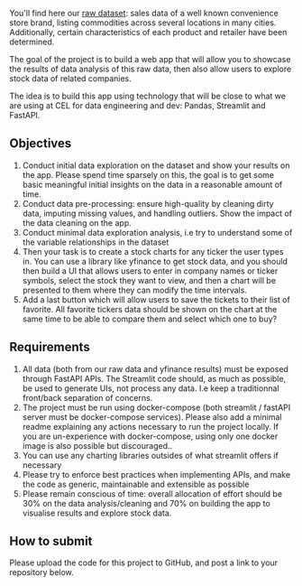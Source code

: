 You'll find here our [raw dataset](https://github.com/SIMCEL/ai-ml-challenge/blob/main/simcel-6pk70-1jk5iqdp-train_v9rqX0R.csv): sales data of a well known convenience store brand, listing commodities across several locations in many cities. Additionally, certain characteristics of each product and retailer have been determined.

The goal of the project is to build a web app that will allow you to showcase the results of data analysis of this raw data, then also allow users to explore stock data of related companies.

The idea is to build this app using technology that will be close to what we are using at CEL for data engineering and dev: Pandas, Streamlit and FastAPI.

## Objectives
1. Conduct initial data exploration on the dataset and show your results on the app. Please spend time sparsely on this, the goal is to get some basic meaningful initial insights on the data in a reasonable amount of time.
2. Conduct data pre-processing: ensure high-quality by cleaning dirty data, imputing missing values, and handling outliers. Show the impact of the data cleaning on the app.
3. Conduct minimal data exploration analysis, i.e try to understand some of the variable relationships in the dataset
4. Then your task is to create a stock charts for any ticker the user types in. You can use a library like yfinance to get stock data, and you should then build a UI that allows users to enter in company names or ticker symbols, select the stock they want to view, and then a chart will be presented to them where they can modify the time intervals.
5. Add a last button which will allow users to save the tickets to their list of favorite. All favorite tickers data should be shown on the chart at the same time to be able to compare them and select which one to buy?

## Requirements

1. All data (both from our raw data and yfinance results) must be exposed through FastAPI APIs. The Streamlit code should, as much as possible, be used to generate UIs, not process any data. I.e keep a traditionnal front/back separation of concerns.
2. The project must be run using docker-compose (both streamlit / fastAPI server must be docker-compose services). Please also add a minimal readme explaining any actions necessary to run the project locally. If you are un-experience with docker-compose, using only one docker image is also possible but discouraged..
3. You can use any charting libraries outsides of what streamlit offers if necessary
4. Please try to enforce best practices when implementing APIs, and make the code as generic, maintainable and extensible as possible
5. Please remain conscious of time: overall allocation of effort should be 30% on the data analysis/cleaning and 70% on building the app to visualise results and explore stock data.

## How to submit
Please upload the code for this project to GitHub, and post a link to your repository below.
